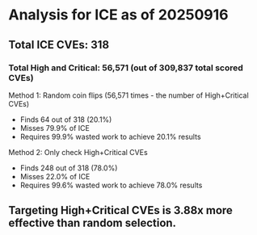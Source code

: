 # Analysis for ICE as of 20250916

## Total ICE CVEs: 318
### Total High and Critical: 56,571 (out of 309,837 total scored CVEs)

Method 1: Random coin flips (56,571 times - the number of High+Critical CVEs)
  - Finds 64 out of 318 (20.1%)
  - Misses 79.9% of ICE
  - Requires 99.9% wasted work to achieve 20.1% results

Method 2: Only check High+Critical CVEs
  - Finds 248 out of 318 (78.0%)
  - Misses 22.0% of ICE
  - Requires 99.6% wasted work to achieve 78.0% results

## Targeting High+Critical CVEs is 3.88x more effective than random selection.
